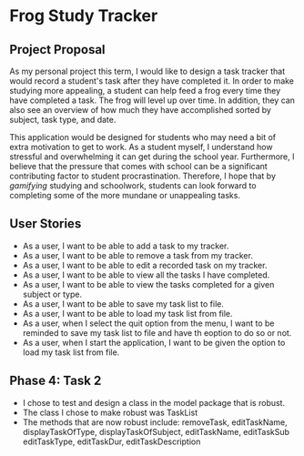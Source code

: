 # Frog Study Tracker

## Project Proposal
As my personal project this term, I would like to design a task tracker 
that would record a student's task after they have completed it. 
In order to make studying more appealing, a student can
help feed a frog every time they have completed a task. The frog will level up over time.
In addition, they can also see an overview of how much they have accomplished sorted by subject, 
task type, and date.

This application would be designed for students who may need a bit of extra 
motivation to get to work. As a student myself, I understand how stressful and 
overwhelming it can get during the school year. Furthermore, I believe that the 
pressure that comes with school can be a significant contributing factor to student procrastination.
Therefore, I hope that by *gamifying* studying and schoolwork, students can look 
forward to completing some of the more mundane or unappealing tasks.

## User Stories
- As a user, I want to be able to add a task
to my tracker.
- As a user, I want to be able to remove
a task from my tracker.
- As a user, I want to be able to edit a
recorded task on my tracker.
- As a user, I want to be able to view all the
tasks I have completed.
- As a user, I want to be able to view the tasks
completed for a given subject or type.
- As a user, I want to be able to save my task list to file.
- As a user, I want to be able to load my task list from file.
- As a user, when I select the quit option from the menu, I want to 
be reminded to save my task list to file and have th eoption to do so or not.
- As a user, when I start the application, I want to be given the option to load my task list from file.


## Phase 4: Task 2
- I chose to test and design a class in the model package that is robust.
- The class I chose to make robust was TaskList
- The methods that are now robust include: removeTask, editTaskName,
displayTaskOfType, displayTaskOfSubject, editTaskName, editTaskSub
editTaskType, editTaskDur, editTaskDescription
